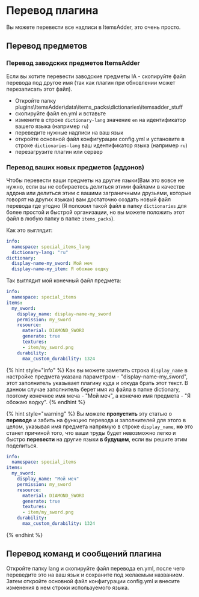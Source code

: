 # Перевод плагина

Вы можете перевести все надписи в ItemsAdder, это очень просто.

## Перевод предметов

### Перевод заводских предметов ItemsAdder

Если вы хотите перевести заводские предметы IA - скопируйте файл перевода под другое имя (так как плагин при обновлении может перезаписать этот файл).  


* Откройте папку plugins\ItemsAdder\data\items\_packs\dictionaries\itemsadder\_stuff
* скопируйте файл en.yml и вставьте
* измените в строке `dictionary-lang` значение `en` на идентификатор вашего языка \(например `ru`\)
* переведите нужные надписи на ваш язык
* откройте основной файл конфигурации config.yml и установите в строке `dictionaries-lang` ваш идентификатор языка \(например `ru`\)
* перезагрузите плагин или сервер

### Перевод ваших новых предметов (аддонов)

Чтобы перевести ваши предметы на другие языки\(Вам это вовсе не нужно, если вы не собираетесь делиться этими файлами в качестве аддона или делиться этим с вашими заграничными друзьями, которые говорят на других языках\) вам достаточно создать новый файл перевода где угодно \(Я положил такой файл в папку `dictionaries` для более простой и быстрой организации, но вы можете положить этот файл в любую папку в папке `items_packs`\).

Как это выглядит:

```yaml
info:
  namespace: special_items_lang
  dictionary-lang: "ru"
dictionary:
  display-name-my_sword: Мой меч
  display-name-my_item: Я обожаю водку
```

Так выглядит мой конечный файл предмета:

```yaml
info:
  namespace: special_items
items:
  my_sword:
    display_name: display-name-my_sword
    permission: my_sword
    resource:
      material: DIAMOND_SWORD
      generate: true
      textures:
      - item/my_sword.png
    durability:
      max_custom_durability: 1324
```

{% hint style="info" %}
Как вы можете заметить строка `display_name` в настройке предмета указана параметром - "display-name-my\_sword", этот заполнитель указывает плагину куда и откуда брать этот текст. В данном случае заполнитель берет имя из файла в папке dictionary, поэтому конечное имя меча - "Мой меч", а конечно имя предмета - "Я обожаю водку".
{% endhint %}

{% hint style="warning" %}
Вы можете **пропустить** эту статью о **переводе** и забить на функцию перевода и заполнителей для этого в целом, указывая имя предмета напрямую в строке `display_name`, **но** это станет причиной того, что ваши труды будет невозможно легко и быстро **перевести** на другие языки **в будущем**, если вы решите этим поделиться.

```yaml
info:
  namespace: special_items
items:
  my_sword:
    display_name: "Мой меч"
    permission: my_sword
    resource:
      material: DIAMOND_SWORD
      generate: true
      textures:
      - item/my_sword.png
    durability:
      max_custom_durability: 1324
```
{% endhint %}

## Перевод команд и сообщений плагина

Откройте папку lang и скопируйте файл перевода en.yml, после чего переведите это на ваш язык и сохраните под желаемым названием. Затем откройте основной файл конфигурации config.yml и внесите изменения в нем строки используемого языка.

